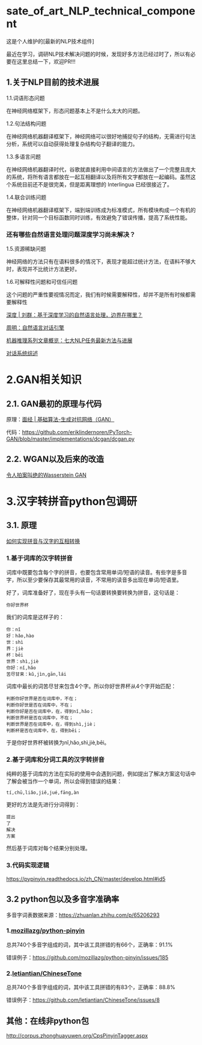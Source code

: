 # sate_of_art_NLP_technical_component
这是个人维护的[最新的NLP技术组件]

最近在学习，调研NLP技术解决问题的时候，发现好多方法已经过时了，所以有必要在这里总结一下，欢迎PR!!!

## 1.关于NLP目前的技术进展

1.1.词语形态问题

在神经网络框架下，形态问题基本上不是什么太大的问题。

1.2.句法结构问题

在神经网络机器翻译框架下，神经网络可以很好地捕捉句子的结构，无需进行句法分析，系统可以自动获得处理复杂结构句子翻译的能力。

1.3.多语言问题

在神经网络机器翻译时代，谷歌就直接利用中间语言的方法做出了一个完整且庞大的系统，将所有语言都放在一起互相翻译以及将所有文字都放在一起编码。虽然这个系统目前还不是很完美，但是距离理想的 Interlingua 已经很接近了。

1.4.联合训练问题

在神经网络机器翻译框架下，端到端训练成为标准模式，所有模块构成一个有机的整体，针对同一个目标函数同时训练，有效避免了错误传播，提高了系统性能。

### 还有哪些自然语言处理问题深度学习尚未解决？

1.5.资源稀缺问题

神经网络的方法只有在语料很多的情况下，表现才能超过统计方法，在语料不够大时，表现并不比统计方法更好。

1.6.可解释性问题和可信任问题

这个问题的严重性要视情况而定，我们有时候需要解释性，却并不是所有时候都需要解释性


[ 深度 | 刘群：基于深度学习的自然语言处理，边界在哪里？ ](https://www.leiphone.com/news/201908/3fbKEVpvrivuV1jb.html)

[周明：自然语言对话引擎](https://www.msra.cn/zh-cn/news/features/ming-zhou-conversation-engine-20170413)

[机器推理系列文章概览：七大NLP任务最新方法与进展](https://www.msra.cn/zh-cn/news/features/machine-reasoning)

[对话系统综述](https://kingsea0-0.github.io/posts/25337/)

# 2.GAN相关知识
## 2.1. GAN最初的原理与代码
原理：[面经 | 基础算法-生成对抗网络（GAN）](https://mp.weixin.qq.com/s/l55RRXLU2Of2kLjQzrW0jQ)

代码：https://github.com/eriklindernoren/PyTorch-GAN/blob/master/implementations/dcgan/dcgan.py

## 2.2. WGAN以及后来的改造
[令人拍案叫绝的Wasserstein GAN](https://zhuanlan.zhihu.com/p/25071913)

# 3.汉字转拼音python包调研
## 3.1. 原理

[如何实现拼音与汉字的互相转换](https://www.letiantian.me/2016-02-08-pinyin-hanzi/)

### 1.基于词库的汉字转拼音
词库中既要包含每个字的拼音，也要包含常用单词/短语的读音。有些字是多音字，所以至少要保存其最常用的读音，不常用的读音多出现在单词/短语里。

好了，词库准备好了，现在手头有一句话要转换要转换为拼音，这句话是：
```
你好世界杯
```
我们的词库是这样子的：
```
你：nǐ
好：hǎo,hào
世：shì
界：jiè
杯：bēi
世界：shì,jiè
你好：nǐ,hǎo
苦尽甘来：kǔ,jìn,gān,lái
```
词库中最长的词苦尽甘来包含4个字。所以你好世界杯从4个字开始匹配：
```
判断你好世界是否在词库中，不在；
判断你好世是否在词库中，不在；
判断你好是否在词库中，在，得到nǐ,hǎo；
判断世界杯是否在词库中，不在；
判断世界是否在词库中，在，得到shì,jiè；
判断杯是否在词库中，在，得到bēi；
```
于是你好世界杯被转换为nǐ,hǎo,shì,jiè,bēi。

### 2.基于词库和分词工具的汉字转拼音
纯粹的基于词库的方法在实际的使用中会遇到问题，例如提出了解决方案这句话中了解会被当作一个单词，所以会得到错误的结果：
```
tí,chū,liǎo,jiě,jué,fāng,àn
```
更好的方法是先进行分词得到：
```
提出
了
解决
方案
```
然后基于词库对每个结果分别处理。


### 3.代码实现逻辑

https://pypinyin.readthedocs.io/zh_CN/master/develop.html#id5


## 3.2 python包以及多音字准确率
多音字词表数据来源：https://zhuanlan.zhihu.com/p/65206293

### 1.[mozillazg/python-pinyin](https://github.com/mozillazg/python-pinyin)

 总共740个多音字组成的词，其中该工具拼错的有66个，正确率：91.1%

错误例子：https://github.com/mozillazg/python-pinyin/issues/185

### 2.[letiantian/ChineseTone](https://github.com/letiantian/ChineseTone)

总共740个多音字组成的词，其中该工具拼错的有83个，正确率：88.8%

错误例子：https://github.com/letiantian/ChineseTone/issues/8
## 其他：在线非python包
http://corpus.zhonghuayuwen.org/CpsPinyinTagger.aspx

